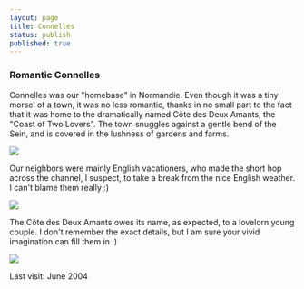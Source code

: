 ```yaml
---
layout: page
title: Connelles
status: publish
published: true
---
```

<h3>Romantic Connelles</h3>

Connelles was our "homebase" in Normandie. Even though it was a tiny morsel of a town, it was no less romantic, thanks in no small part to the fact that it was home to the dramatically named C&ocirc;te des Deux Amants, the "Coast of Two Lovers". The town snuggles against a gentle bend of the Sein, and is covered in the lushness of gardens and farms.

<img src="https://dl.dropboxusercontent.com/u/52804626/connelles/img_8763.jpg" />

Our neighbors were mainly English vacationers, who made the short hop across the channel, I suspect, to take a break from the nice English weather. I can't blame them really :)

<img src="https://dl.dropboxusercontent.com/u/52804626/connelles/img_8681.jpg"  />

The C&ocirc;te des Deux Amants owes its name, as expected, to a lovelorn young couple. I don't remember the exact details, but I am sure your vivid imagination can fill them in :)

<img src="https://dl.dropboxusercontent.com/u/52804626/connelles/ConnellesLesCotesdesAmantsRiver.jpg" />

Last visit: June 2004
